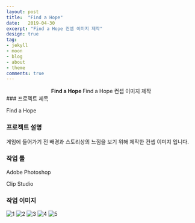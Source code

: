 ```yaml
---
layout: post
title:  "Find a Hope"
date:   2019-04-30
excerpt: "Find a Hope 컨셉 이미지 제작"
design: true
tag:
- jekyll
- moon
- blog
- about
- theme
comments: true
---
```


<center><b>Find a Hope </b>Find a Hope 컨셉 이미지 제작</center>
### 프로젝트 제목

Find a Hope

### 프로젝트 설명

게임에 들어가기 전 배경과 스토리상의 느낌을 보기 위해 제작한 컨셉 이미지 입니다.

### 작업 툴

Adobe Photoshop

Clip Studio

### 작업 이미지

![1](https://user-images.githubusercontent.com/18138559/72423764-2e6b6b00-37c8-11ea-8f35-4b697401ca67.PNG)
![2](https://user-images.githubusercontent.com/18138559/72423765-2f040180-37c8-11ea-82c2-790bd8728a4a.PNG)
![3](https://user-images.githubusercontent.com/18138559/72423766-2f040180-37c8-11ea-9f70-259ceb87070e.PNG)
![4](https://user-images.githubusercontent.com/18138559/72423767-2f040180-37c8-11ea-8837-0f7f24320ce0.PNG)
![5](https://user-images.githubusercontent.com/18138559/72423770-2f040180-37c8-11ea-9707-67e8bef0734e.PNG)
